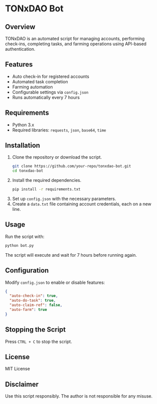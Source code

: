 # TONxDAO Bot

## Overview
TONxDAO is an automated script for managing accounts, performing check-ins, completing tasks, and farming operations using API-based authentication.

## Features
- Auto check-in for registered accounts
- Automated task completion
- Farming automation
- Configurable settings via `config.json`
- Runs automatically every 7 hours

## Requirements
- Python 3.x
- Required libraries: `requests`, `json`, `base64`, `time`

## Installation
1. Clone the repository or download the script.
   ```sh
   git clone https://github.com/your-repo/tonxdao-bot.git
   cd tonxdao-bot
   ```
2. Install the required dependencies.
   ```sh
   pip install -r requirements.txt
   ```
3. Set up `config.json` with the necessary parameters.
4. Create a `data.txt` file containing account credentials, each on a new line.

## Usage
Run the script with:
```sh
python bot.py
```
The script will execute and wait for 7 hours before running again.

## Configuration
Modify `config.json` to enable or disable features:
```json
{
  "auto-check-in": true,
  "auto-do-task": true,
  "auto-claim-ref": false,
  "auto-farm": true
}
```

## Stopping the Script
Press `CTRL + C` to stop the script.

## License
MIT License

## Disclaimer
Use this script responsibly. The author is not responsible for any misuse.


